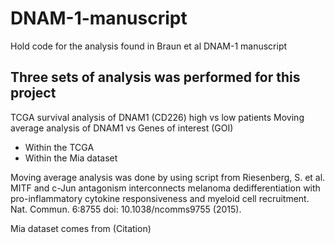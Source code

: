 # DNAM-1-manuscript
Hold code for the analysis found in Braun et al DNAM-1 manuscript

## Three sets of analysis was performed for this project
TCGA survival analysis of DNAM1 (CD226) high vs low patients
Moving average analysis of DNAM1 vs Genes of interest (GOI)
 - Within the TCGA 
 - Within the Mia dataset
 
Moving average analysis was done by using script from Riesenberg, S. et al. MITF and c-Jun antagonism interconnects melanoma dedifferentiation with pro-inflammatory cytokine responsiveness and myeloid cell recruitment. Nat. Commun. 6:8755 doi: 10.1038/ncomms9755 (2015).

Mia dataset comes from (Citation)

